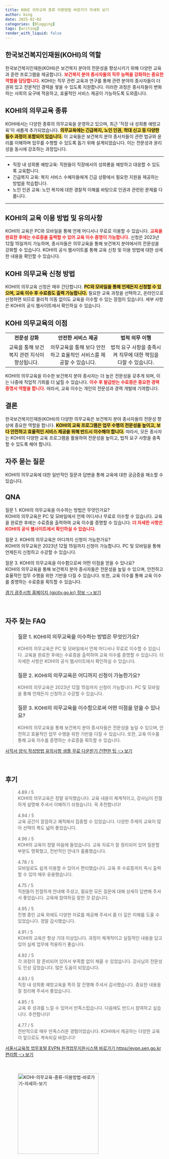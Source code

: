 ```yaml
---
title: KOHI 의무교육 종류 이용방법 바로가기 자세히 보기
author: bing
date: 2025-02-02
categories: [Blogging]
tags: [writing]
render_with_liquid: false
---
```



<h2 id='한국보건복지인재원(KOHI)의 역할'>한국보건복지인재원(KOHI)의 역할</h2>

<p>한국보건복지인재원(KOHI)은 보건복지 분야의 전문성을 향상시키기 위해 다양한 교육과 훈련 프로그램을 제공합니다. <b><span style="color: #ee2323;">보건복지 분야 종사자들의 직무 능력을 강화하는 중요한 역할을 담당합니다.</span></b> KOHI는 직무 관련 교육과 연구를 통해 관련 분야의 종사자들이 더 권위 있고 전문적인 경력을 쌓을 수 있도록 지원합니다. 이러한 과정은 종사자들이 변화하는 사회의 요구에 적응하고, 효율적인 서비스 제공이 가능하도록 도와줍니다.</p>

<h2 id='KOHI의 의무교육 종류'>KOHI의 의무교육 종류</h2>

<p>KOHI에서는 다양한 종류의 의무교육을 운영하고 있으며, 최근 '직장 내 성희롱 예방교육'이 새롭게 추가되었습니다. <b><span style="background-color: #ffe066;">의무교육에는 긴급복지, 노인 인권, 학대 신고 등 다양한 필수 과정이 포함되어 있습니다.</span></b> 이 교육들은 보건복지 분야 종사자들이 관련 법규와 윤리를 이해하며 업무를 수행할 수 있도록 돕기 위해 설계되었습니다. 이는 전문성과 윤리성을 동시에 강조하는 과정입니다.</p>

<hr />

<ul>
    <li>직장 내 성희롱 예방교육: 직원들이 직장에서의 성희롱을 예방하고 대응할 수 있도록 교육합니다.</li>
    <li>긴급복지 교육: 복지 서비스 수혜자들에게 긴급 상황에서 필요한 지원을 제공하는 방법을 학습합니다.</li>
    <li>노인 인권 교육: 노인 복지에 대한 경찰적 이해를 바탕으로 인권과 관련된 문제를 다룹니다.</li>
</ul>

<hr />

<h2 id='KOHI의 교육 이용 방법 및 유의사항'>KOHI의 교육 이용 방법 및 유의사항</h2>

<p>KOHI의 교육은 PC와 모바일을 통해 언제 어디서나 무료로 이용할 수 있습니다. <b><span style="color: #ee2323;">교육을 완료한 후에는 수료증을 출력할 수 있어 교육 이수 증명이 가능합니다.</span></b> 신청은 2023년 12월 15일까지 가능하며, 종사자들은 의무교육을 통해 보건복지 분야에서의 전문성을 강화할 수 있습니다. KOHI의 공식 웹사이트를 통해 교육 신청 및 이용 방법에 대한 상세한 내용을 확인할 수 있습니다.</p>

<h2 id='KOHI 의무교육 신청 방법'>KOHI 의무교육 신청 방법</h2>

<p>KOHI의 의무교육 신청은 매우 간단합니다. <b><span style="background-color: #ffe066;">PC와 모바일을 통해 언제든지 신청할 수 있으며, 교육 이수 후 수료증도 출력 가능합니다.</span></b> 필요한 교육 과정을 선택하고, 온라인으로 신청하면 되므로 물리적 이동 없이도 교육을 이수할 수 있는 장점이 있습니다. 세부 사항은 KOHI의 공식 웹사이트에서 확인하실 수 있습니다.</p>

<h2 id='KOHI 의무교육의 이점'>KOHI 의무교육의 이점</h2>

<table>
    <tr>
        <td style="text-align: center; height: 17px;"><b>전문성 강화</b></td>
        <td style="text-align: center; height: 17px;"><b>안전한 서비스 제공</b></td>
        <td style="text-align: center; height: 17px;"><b>법적 의무 이행</b></td>
    </tr>
    <tr>
        <td style="text-align: center; height: 17px;">교육을 통해 보건복지 관련 지식이 향상됩니다.</td>
        <td style="text-align: center; height: 17px;">의무교육을 통해 보다 안전하고 효율적인 서비스를 제공할 수 있습니다.</td>
        <td style="text-align: center; height: 17px;">법적 요구 사항을 충족시켜 직무에 대한 책임을 다할 수 있습니다.</td>
    </tr>
</table>

<p>KOHI의 의무교육을 이수한 보건복지 분야 종사자는 더 높은 전문성을 갖추게 되며, 이는 나중에 직업적 기회를 더 넓힐 수 있습니다. <b><span style="color: #ee2323;">이수 후 발급받는 수료증은 중요한 경력 증명서 역할을 합니다.</span></b> 따라서, 교육 이수는 개인의 전문성과 경력 개발에 기여합니다.</p>

<h2 id='결론'>결론</h2>

<p>한국보건복지인재원(KOHI)의 다양한 의무교육은 보건복지 분야 종사자들의 전문성 향상에 중요한 역할을 합니다. <b><span style="background-color: #ffe066;">KOHI의 교육 프로그램은 업무 수행의 전문성을 높이고, 보다 안전하고 효율적인 서비스 제공을 위해 반드시 이수해야 합니다.</span></b> 따라서, 모든 종사자는 KOHI의 다양한 교육 프로그램을 활용하여 전문성을 높이고, 법적 요구 사항을 충족할 수 있도록 해야 합니다.</p>

<h2 id='자주 묻는 질문'>자주 묻는 질문</h2>

<p>KOHI의 의무교육에 대한 일반적인 질문과 답변을 통해 교육에 대한 궁금증을 해소할 수 있습니다.</p>

<h2 id='QNA'>QNA</h2>

<p>질문 1. KOHI의 의무교육을 이수하는 방법은 무엇인가요?<br>
KOHI의 의무교육은 PC 및 모바일에서 언제 어디서나 무료로 이수할 수 있습니다. 교육을 완료한 후에는 수료증을 출력하여 교육 이수를 증명할 수 있습니다. <b><span style="color: #ee2323;">더 자세한 사항은 KOHI의 공식 웹사이트에서 확인하실 수 있습니다.</span></b></p>

<p>질문 2. KOHI의 의무교육은 어디까지 신청이 가능한가요?<br>
KOHI의 의무교육은 2023년 12월 15일까지 신청이 가능합니다. PC 및 모바일을 통해 언제든지 신청하고 수강할 수 있습니다.</p>

<p>질문 3. KOHI의 의무교육을 이수함으로써 어떤 이점을 얻을 수 있나요?<br>
KOHI의 의무교육을 통해 보건복지 분야 종사자들은 전문성을 높일 수 있으며, 안전하고 효율적인 업무 수행을 위한 기반을 다질 수 있습니다. 또한, 교육 이수를 통해 교육 이수를 증명하는 수료증을 획득할 수 있습니다.</p>


<p><a class="click-button" title="경기 광주시청 홈페이지 (gjcity.go.kr) 정보" href="https://aptwhite.github.io/posts/%EA%B2%BD%EA%B8%B0-%EA%B4%91%EC%A3%BC%EC%8B%9C%EC%B2%AD-%ED%99%88%ED%8E%98%EC%9D%B4%EC%A7%80-(gjcity.go.kr)-%EC%A0%95%EB%B3%B4/" rel="dofollow">경기 광주시청 홈페이지 (gjcity.go.kr) 정보 👈 보기</a></p><br>
<h2 id='자주_찾는_FAQ'>자주 찾는 FAQ</h2>
<div itemscope="" itemtype="https://schema.org/FAQPage"> 
<blockquote> 
<div itemscope="" itemprop="mainEntity" itemtype="https://schema.org/Question"> 
<h3 itemprop="name">질문 1. KOHI의 의무교육을 이수하는 방법은 무엇인가요?</h3> 
<div itemscope="" itemprop="acceptedAnswer" itemtype="https://schema.org/Answer"> 
<span itemprop="text"> 
<p>KOHI의 의무교육은 PC 및 모바일에서 언제 어디서나 무료로 이수할 수 있습니다. 교육을 완료한 후에는 수료증을 출력하여 교육 이수를 증명할 수 있습니다. 더 자세한 사항은 KOHI의 공식 웹사이트에서 확인하실 수 있습니다.</p> 
</span> 
</div> 
</div> 

<div itemscope="" itemprop="mainEntity" itemtype="https://schema.org/Question"> 
<h3 itemprop="name">질문 2. KOHI의 의무교육은 어디까지 신청이 가능한가요?</h3> 
<div itemscope="" itemprop="acceptedAnswer" itemtype="https://schema.org/Answer"> 
<span itemprop="text"> 
<p>KOHI의 의무교육은 2023년 12월 15일까지 신청이 가능합니다. PC 및 모바일을 통해 언제든지 신청하고 수강할 수 있습니다.</p> 
</span> 
</div> 
</div> 

<div itemscope="" itemprop="mainEntity" itemtype="https://schema.org/Question"> 
<h3 itemprop="name">질문 3. KOHI의 의무교육을 이수함으로써 어떤 이점을 얻을 수 있나요?</h3> 
<div itemscope="" itemprop="acceptedAnswer" itemtype="https://schema.org/Answer"> 
<span itemprop="text"> 
<p>KOHI의 의무교육을 통해 보건복지 분야 종사자들은 전문성을 높일 수 있으며, 안전하고 효율적인 업무 수행을 위한 기반을 다질 수 있습니다. 또한, 교육 이수를 통해 교육 이수를 증명하는 수료증을 획득할 수 있습니다.</p> 
</span> 
</div> 
</div> 

</blockquote> 
</div>
<p><a class="click-button" title="사직서 양식 작성방법 유의사항 샘플 무료 다운받기 간편한 팁" href="https://aptwhite.github.io/posts/%EC%82%AC%EC%A7%81%EC%84%9C-%EC%96%91%EC%8B%9D-%EC%9E%91%EC%84%B1%EB%B0%A9%EB%B2%95-%EC%9C%A0%EC%9D%98%EC%82%AC%ED%95%AD-%EC%83%98%ED%94%8C-%EB%AC%B4%EB%A3%8C-%EB%8B%A4%EC%9A%B4%EB%B0%9B%EA%B8%B0-%EA%B0%84%ED%8E%B8%ED%95%9C-%ED%8C%81/" rel="dofollow">사직서 양식 작성방법 유의사항 샘플 무료 다운받기 간편한 팁 👈 보기</a></p><br>
<h2 id='후기'>후기</h2>
<div itemscope itemtype="https://schema.org/Product">
  <blockquote>
  <div itemprop="review" itemscope itemtype="https://schema.org/Review">
      <div itemprop="reviewRating" itemscope itemtype="https://schema.org/Rating"> <span itemprop="ratingValue">4.89</span> / <span itemprop="bestRating">5</span> </div>
      <span itemprop="reviewBody">KOHI의 의무교육은 정말 유익했습니다. 교육 내용이 체계적이고, 강사님이 친절하게 설명해 주셔서 이해하기 쉬웠습니다. 꼭 추천합니다!</span>
  </div>
  <br>
  <div itemprop="review" itemscope itemtype="https://schema.org/Review">
      <div itemprop="reviewRating" itemscope itemtype="https://schema.org/Rating"> <span itemprop="ratingValue">4.94</span> / <span itemprop="bestRating">5</span> </div>
      <span itemprop="reviewBody">교육 공간이 깔끔하고 쾌적해서 집중할 수 있었습니다. 다양한 주제의 교육이 많아 선택의 폭도 넓어 좋았습니다.</span>
  </div>
  <br>
  <div itemprop="review" itemscope itemtype="https://schema.org/Review">
      <div itemprop="reviewRating" itemscope itemtype="https://schema.org/Rating"> <span itemprop="ratingValue">4.96</span> / <span itemprop="bestRating">5</span> </div>
      <span itemprop="reviewBody">KOHI의 교육이 정말 마음에 들었습니다. 교육 자료가 잘 정리되어 있어 질문할 부분도 명확했고, 전반적인 안내가 훌륭했습니다.</span>
  </div>
  <br>
  <div itemprop="review" itemscope itemtype="https://schema.org/Review">
      <div itemprop="reviewRating" itemscope itemtype="https://schema.org/Rating"> <span itemprop="ratingValue">4.78</span> / <span itemprop="bestRating">5</span> </div>
      <span itemprop="reviewBody">모바일로도 쉽게 이용할 수 있어서 편리했습니다. 교육 후 수료증까지 즉시 출력할 수 있어 매우 유용했습니다.</span>
  </div>
  <br>
  <div itemprop="review" itemscope itemtype="https://schema.org/Review">
      <div itemprop="reviewRating" itemscope itemtype="https://schema.org/Rating"> <span itemprop="ratingValue">4.75</span> / <span itemprop="bestRating">5</span> </div>
      <span itemprop="reviewBody">직원들이 친절하게 안내해 주셨고, 필요한 모든 질문에 대해 상세히 답변해 주셔서 좋았습니다. 교육에 참여하길 잘한 것 같습니다.</span>
  </div>
  <br>
  <div itemprop="review" itemscope itemtype="https://schema.org/Review">
      <div itemprop="reviewRating" itemscope itemtype="https://schema.org/Rating"> <span itemprop="ratingValue">4.95</span> / <span itemprop="bestRating">5</span> </div>
      <span itemprop="reviewBody">진행 중인 교육 외에도 다양한 자료를 제공해 주셔서 좀 더 깊은 이해를 도울 수 있었습니다. 정말 감사했습니다.</span>
  </div>
  <br>
  <div itemprop="review" itemscope itemtype="https://schema.org/Review">
      <div itemprop="reviewRating" itemscope itemtype="https://schema.org/Rating"> <span itemprop="ratingValue">4.91</span> / <span itemprop="bestRating">5</span> </div>
      <span itemprop="reviewBody">KOHI의 교육은 항상 기대 이상입니다. 과정이 체계적이고 실질적인 내용을 담고 있어 실제 업무에 적용하기 좋습니다.</span>
  </div>
  <br>
  <div itemprop="review" itemscope itemtype="https://schema.org/Review">
      <div itemprop="reviewRating" itemscope itemtype="https://schema.org/Rating"> <span itemprop="ratingValue">4.92</span> / <span itemprop="bestRating">5</span> </div>
      <span itemprop="reviewBody">각 과정이 잘 준비되어 있어서 부족함 없이 채울 수 있었습니다. 강사님의 전문성도 인상 깊었습니다. 많은 도움이 되었습니다.</span>
  </div>
  <br>
  <div itemprop="review" itemscope itemtype="https://schema.org/Review">
      <div itemprop="reviewRating" itemscope itemtype="https://schema.org/Rating"> <span itemprop="ratingValue">4.93</span> / <span itemprop="bestRating">5</span> </div>
      <span itemprop="reviewBody">직장 내 성희롱 예방교육을 특히 잘 진행해 주셔서 감사했습니다. 중요한 내용을 잘 정리해 주셔서 좋았습니다.</span>
  </div>
  <br>
  <div itemprop="review" itemscope itemtype="https://schema.org/Review">
      <div itemprop="reviewRating" itemscope itemtype="https://schema.org/Rating"> <span itemprop="ratingValue">4.85</span> / <span itemprop="bestRating">5</span> </div>
      <span itemprop="reviewBody">교육 후 성과를 느낄 수 있어서 만족스럽습니다. 다음에도 반드시 참여하고 싶습니다. 추천합니다!</span>
  </div>
  <br>
  <div itemprop="review" itemscope itemtype="https://schema.org/Review">
      <div itemprop="reviewRating" itemscope itemtype="https://schema.org/Rating"> <span itemprop="ratingValue">4.77</span> / <span itemprop="bestRating">5</span> </div>
      <span itemprop="reviewBody">전반적으로 매우 만족스러운 경험이었습니다. KOHI에서 제공하는 다양한 교육이 앞으로도 계속되길 바랍니다!</span>
  </div>
  </blockquote>
</div>
<p><a class="click-button" title="서울시교육청 업무포털 EVPN 원격업무지원시스템 바로가기 https//evpn.sen.go.kr 편리함" href="https://aptwhite.github.io/posts/%EC%84%9C%EC%9A%B8%EC%8B%9C%EA%B5%90%EC%9C%A1%EC%B2%AD-%EC%97%85%EB%AC%B4%ED%8F%AC%ED%84%B8-EVPN-%EC%9B%90%EA%B2%A9%EC%97%85%EB%AC%B4%EC%A7%80%EC%9B%90%EC%8B%9C%EC%8A%A4%ED%85%9C-%EB%B0%94%EB%A1%9C%EA%B0%80%EA%B8%B0-httpsevpn.sen.go.kr-%ED%8E%B8%EB%A6%AC%ED%95%A8/" rel="dofollow">서울시교육청 업무포털 EVPN 원격업무지원시스템 바로가기 https//evpn.sen.go.kr 편리함 👈 보기</a></p><br>
<figure class="image"><img src="https://aptwhite.github.io/assets/img/thumbnail/KOHI-의무교육-종류-이용방법-바로가기-자세히-보기.webp" alt="KOHI-의무교육-종류-이용방법-바로가기-자세히-보기" width="256" height="256"></figure>